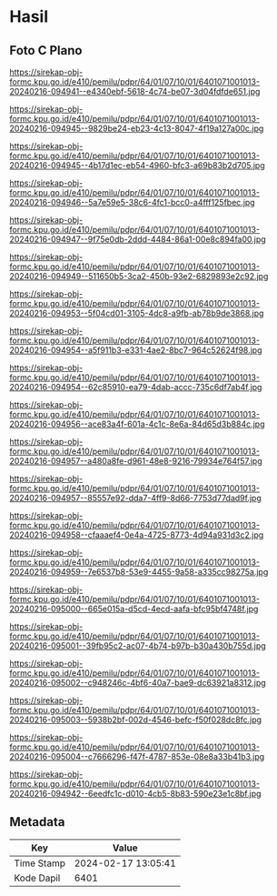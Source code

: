 # Hasil

## Foto C Plano

https://sirekap-obj-formc.kpu.go.id/e410/pemilu/pdpr/64/01/07/10/01/6401071001013-20240216-094941--e4340ebf-5618-4c74-be07-3d04fdfde651.jpg

https://sirekap-obj-formc.kpu.go.id/e410/pemilu/pdpr/64/01/07/10/01/6401071001013-20240216-094945--9829be24-eb23-4c13-8047-4f19a127a00c.jpg

https://sirekap-obj-formc.kpu.go.id/e410/pemilu/pdpr/64/01/07/10/01/6401071001013-20240216-094945--4b17d1ec-eb54-4960-bfc3-a69b83b2d705.jpg

https://sirekap-obj-formc.kpu.go.id/e410/pemilu/pdpr/64/01/07/10/01/6401071001013-20240216-094946--5a7e59e5-38c6-4fc1-bcc0-a4fff125fbec.jpg

https://sirekap-obj-formc.kpu.go.id/e410/pemilu/pdpr/64/01/07/10/01/6401071001013-20240216-094947--9f75e0db-2ddd-4484-86a1-00e8c894fa00.jpg

https://sirekap-obj-formc.kpu.go.id/e410/pemilu/pdpr/64/01/07/10/01/6401071001013-20240216-094949--511650b5-3ca2-450b-93e2-6829893e2c92.jpg

https://sirekap-obj-formc.kpu.go.id/e410/pemilu/pdpr/64/01/07/10/01/6401071001013-20240216-094953--5f04cd01-3105-4dc8-a9fb-ab78b9de3868.jpg

https://sirekap-obj-formc.kpu.go.id/e410/pemilu/pdpr/64/01/07/10/01/6401071001013-20240216-094954--a5f911b3-e331-4ae2-8bc7-964c52624f98.jpg

https://sirekap-obj-formc.kpu.go.id/e410/pemilu/pdpr/64/01/07/10/01/6401071001013-20240216-094954--62c85910-ea79-4dab-accc-735c6df7ab4f.jpg

https://sirekap-obj-formc.kpu.go.id/e410/pemilu/pdpr/64/01/07/10/01/6401071001013-20240216-094956--ace83a4f-601a-4c1c-8e6a-84d65d3b884c.jpg

https://sirekap-obj-formc.kpu.go.id/e410/pemilu/pdpr/64/01/07/10/01/6401071001013-20240216-094957--a480a8fe-d961-48e8-9216-79934e764f57.jpg

https://sirekap-obj-formc.kpu.go.id/e410/pemilu/pdpr/64/01/07/10/01/6401071001013-20240216-094957--85557e92-dda7-4ff9-8d66-7753d77dad9f.jpg

https://sirekap-obj-formc.kpu.go.id/e410/pemilu/pdpr/64/01/07/10/01/6401071001013-20240216-094958--cfaaaef4-0e4a-4725-8773-4d94a931d3c2.jpg

https://sirekap-obj-formc.kpu.go.id/e410/pemilu/pdpr/64/01/07/10/01/6401071001013-20240216-094959--7e6537b8-53e9-4455-9a58-a335cc98275a.jpg

https://sirekap-obj-formc.kpu.go.id/e410/pemilu/pdpr/64/01/07/10/01/6401071001013-20240216-095000--665e015a-d5cd-4ecd-aafa-bfc95bf4748f.jpg

https://sirekap-obj-formc.kpu.go.id/e410/pemilu/pdpr/64/01/07/10/01/6401071001013-20240216-095001--39fb95c2-ac07-4b74-b97b-b30a430b755d.jpg

https://sirekap-obj-formc.kpu.go.id/e410/pemilu/pdpr/64/01/07/10/01/6401071001013-20240216-095002--c948246c-4bf6-40a7-bae9-dc63921a8312.jpg

https://sirekap-obj-formc.kpu.go.id/e410/pemilu/pdpr/64/01/07/10/01/6401071001013-20240216-095003--5938b2bf-002d-4546-befc-f50f028dc8fc.jpg

https://sirekap-obj-formc.kpu.go.id/e410/pemilu/pdpr/64/01/07/10/01/6401071001013-20240216-095004--c7666296-f47f-4787-853e-08e8a33b41b3.jpg

https://sirekap-obj-formc.kpu.go.id/e410/pemilu/pdpr/64/01/07/10/01/6401071001013-20240216-094942--6eedfc1c-d010-4cb5-8b83-590e23e1c8bf.jpg


## Metadata

| Key        | Value               |
| ---------- | ------------------- |
| Time Stamp | 2024-02-17 13:05:41 |
| Kode Dapil | 6401                |



